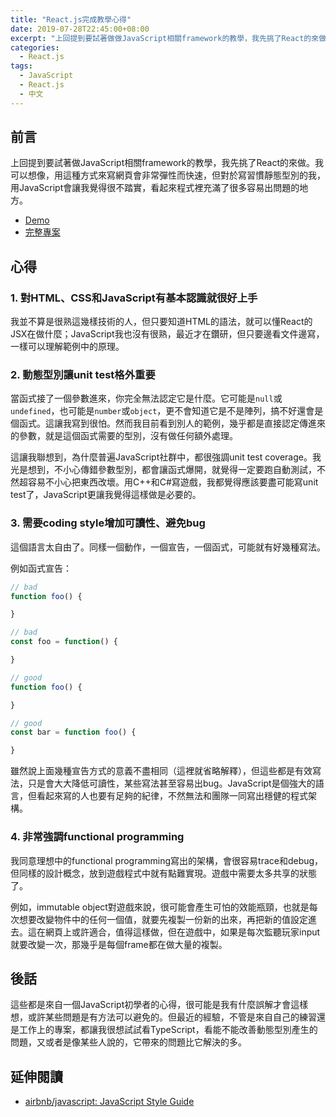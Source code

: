 ```yaml
---
title: "React.js完成教學心得"
date: 2019-07-28T22:45:00+08:00
excerpt: "上回提到要試著做做JavaScript相關framework的教學，我先挑了React的來做，分享一點心得。"
categories:
  - React.js
tags:
  - JavaScript
  - React.js
  - 中文
---
```


## 前言

上回提到要試著做JavaScript相關framework的教學，我先挑了React的來做。我可以想像，用這種方式來寫網頁會非常彈性而快速，但對於寫習慣靜態型別的我，用JavaScript會讓我覺得很不踏實，看起來程式裡充滿了很多容易出問題的地方。

- [Demo](https://nagachiang.github.io/react-tutorial/)
- [完整專案](https://github.com/NagaChiang/react-tutorial)

## 心得

### 1. 對HTML、CSS和JavaScript有基本認識就很好上手

我並不算是很熟這幾樣技術的人，但只要知道HTML的語法，就可以懂React的JSX在做什麼；JavaScript我也沒有很熟，最近才在鑽研，但只要邊看文件邊寫，一樣可以理解範例中的原理。

### 2. 動態型別讓unit test格外重要

當函式接了一個參數進來，你完全無法認定它是什麼。它可能是`null`或`undefined`，也可能是`number`或`object`，更不會知道它是不是陣列，搞不好還會是個函式。這讓我寫到很怕。然而我目前看到別人的範例，幾乎都是直接認定傳進來的參數，就是這個函式需要的型別，沒有做任何額外處理。

這讓我聯想到，為什麼普遍JavaScript社群中，都很強調unit test coverage。我光是想到，不小心傳錯參數型別，都會讓函式爆開，就覺得一定要跑自動測試，不然超容易不小心把東西改壞。用C++和C#寫遊戲，我都覺得應該要盡可能寫unit test了，JavaScript更讓我覺得這樣做是必要的。

### 3. 需要coding style增加可讀性、避免bug

這個語言太自由了。同樣一個動作，一個宣告，一個函式，可能就有好幾種寫法。

例如函式宣告：

```javascript
// bad
function foo() {

}

// bad
const foo = function() {

}

// good
function foo() {

}

// good
const bar = function foo() {

}
```

雖然說上面幾種宣告方式的意義不盡相同（這裡就省略解釋），但這些都是有效寫法，只是會大大降低可讀性，某些寫法甚至容易出bug。JavaScript是個強大的語言，但看起來寫的人也要有足夠的紀律，不然無法和團隊一同寫出穩健的程式架構。

### 4. 非常強調functional programming

我同意理想中的functional programming寫出的架構，會很容易trace和debug，但同樣的設計概念，放到遊戲程式中就有點難實現。遊戲中需要太多共享的狀態了。

例如，immutable object對遊戲來說，很可能會產生可怕的效能瓶頸，也就是每次想要改變物件中的任何一個值，就要先複製一份新的出來，再把新的值設定進去。這在網頁上或許適合，值得這樣做，但在遊戲中，如果是每次監聽玩家input就要改變一次，那幾乎是每個frame都在做大量的複製。

## 後話

這些都是來自一個JavaScript初學者的心得，很可能是我有什麼誤解才會這樣想，或許某些問題是有方法可以避免的。但最近的經驗，不管是來自自己的練習還是工作上的專案，都讓我很想試試看TypeScript，看能不能改善動態型別產生的問題，又或者是像某些人說的，它帶來的問題比它解決的多。

## 延伸閱讀

- [airbnb/javascript: JavaScript Style Guide](https://github.com/airbnb/javascript)